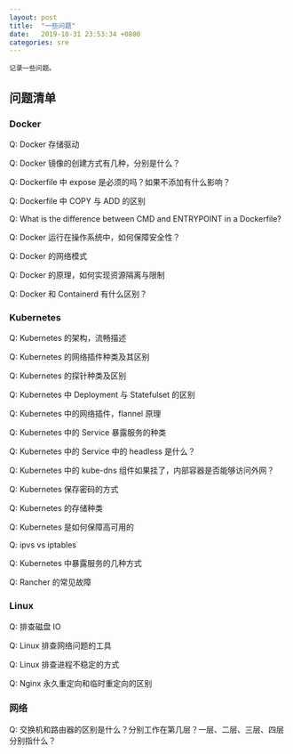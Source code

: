 ```yaml
---
layout: post
title:  "一些问题"
date:   2019-10-31 23:53:34 +0800
categories: sre
---
```


    记录一些问题。

## 问题清单

### Docker

Q: Docker 存储驱动

Q: Docker 镜像的创建方式有几种，分别是什么？

Q: Dockerfile 中 expose 是必须的吗？如果不添加有什么影响？

Q: Dockerfile 中 COPY 与 ADD 的区别

Q: What is the difference between CMD and ENTRYPOINT in a Dockerfile?

Q: Docker 运行在操作系统中，如何保障安全性？

Q: Docker 的网络模式

Q: Docker 的原理，如何实现资源隔离与限制

Q: Docker 和 Containerd 有什么区别？

### Kubernetes

Q: Kubernetes 的架构，流畅描述

Q: Kubernetes 的网络插件种类及其区别

Q: Kubernetes 的探针种类及区别

Q: Kubernetes 中 Deployment 与 Statefulset 的区别

Q: Kubernetes 中的网络插件，flannel 原理

Q: Kubernetes 中的 Service 暴露服务的种类

Q: Kubernetes 中的 Service 中的 headless 是什么？

Q: Kubernetes 中的 kube-dns 组件如果挂了，内部容器是否能够访问外网？

Q: Kubernetes 保存密码的方式

Q: Kubernetes 的存储种类

Q: Kubernetes 是如何保障高可用的

Q: ipvs vs iptables

Q: Kubernetes 中暴露服务的几种方式

Q: Rancher 的常见故障

### Linux

Q: 排查磁盘 IO 

Q: Linux 排查网络问题的工具

Q: Linux 排查进程不稳定的方式

Q: Nginx 永久重定向和临时重定向的区别

### 网络

Q: 交换机和路由器的区别是什么？分别工作在第几层？一层、二层、三层、四层分别指什么？


